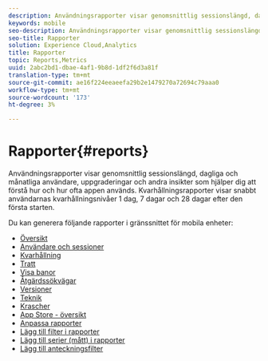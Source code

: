 ```yaml
---
description: Användningsrapporter visar genomsnittlig sessionslängd, dagliga och månatliga användare, uppgraderingar och andra insikter som hjälper dig att förstå hur och hur ofta appen används. Kvarhållningsrapporter visar snabbt användarnas kvarhållningsnivåer 1 dag, 7 dagar och 28 dagar efter den första starten.
keywords: mobile
seo-description: Användningsrapporter visar genomsnittlig sessionslängd, dagliga och månatliga användare, uppgraderingar och andra insikter som hjälper dig att förstå hur och hur ofta appen används. Kvarhållningsrapporter visar snabbt användarnas kvarhållningsnivåer 1 dag, 7 dagar och 28 dagar efter den första starten.
seo-title: Rapporter
solution: Experience Cloud,Analytics
title: Rapporter
topic: Reports,Metrics
uuid: 2abc2bd1-dbae-4af1-9b8d-1df2f6d3a81f
translation-type: tm+mt
source-git-commit: ae16f224eeaeefa29b2e1479270a72694c79aaa0
workflow-type: tm+mt
source-wordcount: '173'
ht-degree: 3%

---
```



# Rapporter{#reports}

Användningsrapporter visar genomsnittlig sessionslängd, dagliga och månatliga användare, uppgraderingar och andra insikter som hjälper dig att förstå hur och hur ofta appen används. Kvarhållningsrapporter visar snabbt användarnas kvarhållningsnivåer 1 dag, 7 dagar och 28 dagar efter den första starten.

Du kan generera följande rapporter i gränssnittet för mobila enheter:

* [Översikt](/help/using/usage/usage-overview.md)
* [Användare och sessioner](/help/using/usage/users-sessions.md)
* [Kvarhållning](/help/using/usage/reports-retention.md)
* [Tratt](/help/using/usage/reports-funnel.md)
* [Visa banor](/help/using/usage/reports-view-paths.md)
* [Åtgärdssökvägar](/help/using/usage/reports-action-paths.md)
* [Versioner](/help/using/usage/c-reports-versions.md)
* [Teknik](/help/using/usage/reports-technology.md)
* [Krascher](/help/using/usage/c-crashes.md)
* [App Store - översikt](/help/using/usage/c-app-store-store-performance.md)
* [Anpassa rapporter](/help/using/usage/reports-customize/reports-customize.md)
* [Lägg till filter i rapporter](/help/using/usage/reports-customize/t-reports-customize.md)
* [Lägg till serier (mått) i rapporter](/help/using/usage/reports-customize/t-reports-series.md)
* [Lägg till anteckningsfilter](/help/using/usage/reports-customize/t-sticky-filter.md)
